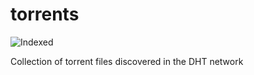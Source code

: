 torrents 
========
![Indexed](https://img.shields.io/badge/indexed-137341-blue)

Collection of torrent files discovered in the DHT network
